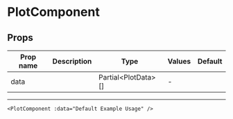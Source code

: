 # PlotComponent

## Props

| Prop name | Description | Type                      | Values | Default |
| --------- | ----------- | ------------------------- | ------ | ------- |
| data      |             | Partial&lt;PlotData&gt;[] | -      |         |

---

```vue live
<PlotComponent :data="Default Example Usage" />
```
